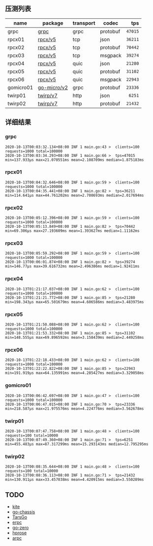 ## 压测列表

| name      | package                                          | transport | codec    |     tps |
| --------- | ------------------------------------------------ | --------- | -------- | ------: |
| grpc      | [grpc](https://github.com/grpc/grpc-go)          | grpc      | protobuf | `47015` |
| rpcx01    | [rpcx/v5](https://github.com/smallnest/rpcx)     | tcp       | json     | `36211` |
| rpcx02    | [rpcx/v5](https://github.com/smallnest/rpcx)     | tcp       | protobuf | `70442` |
| rpcx03    | [rpcx/v5](https://github.com/smallnest/rpcx)     | tcp       | msgpack  | `39274` |
| rpcx04    | [rpcx/v5](https://github.com/smallnest/rpcx)     | quic      | json     | `21280` |
| rpcx05    | [rpcx/v5](https://github.com/smallnest/rpcx)     | quic      | protobuf | `31102` |
| rpcx06    | [rpcx/v5](https://github.com/smallnest/rpcx)     | quic      | msgpack  | `22943` |
| gomicro01 | [go-micro/v2](https://github.com/micro/go-micro) | grpc      | protobuf | `23336` |
| twirp01   | [twirp/v7](https://github.com/twitchtv/twirp)    | http      | json     |  `6251` |
| twirp02   | [twirp/v7](https://github.com/twitchtv/twirp)    | http      | protobuf | `21432` |

## 详细结果

### grpc

```
2020-10-13T00:03:32.134+08:00 INF 1 main.go:43 >  clients=100 requests=1000 total=100000
2020-10-13T00:03:34.293+08:00 INF 1 main.go:66 >  tps=47015 min=137.933µs max=21.070551ms mean=2.108709ms median=1.875183ms
```

### rpcx01

```
2020-10-13T00:04:32.646+08:00 INF 1 main.go:59 >  clients=100 requests=1000 total=100000
2020-10-13T00:04:35.441+08:00 INF 1 main.go:82 >  tps=36211 min=114.641µs max=44.761202ms mean=2.708693ms median=2.017694ms
```

### rpcx02

```
2020-10-13T00:05:12.396+08:00 INF 1 main.go:59 >  clients=100 requests=1000 total=100000
2020-10-13T00:05:13.849+08:00 INF 1 main.go:82 >  tps=70442 min=69.306µs max=27.193609ms mean=1.393627ms median=1.11162ms
```

### rpcx03

```
2020-10-13T00:05:59.292+08:00 INF 1 main.go:59 >  clients=100 requests=1000 total=100000
2020-10-13T00:06:01.874+08:00 INF 1 main.go:82 >  tps=39274 min=146.77µs max=39.616732ms mean=2.496386ms median=1.92411ms
```

### rpcx04

```
2020-10-13T01:21:17.037+08:00 INF 1 main.go:62 >  clients=100 requests=1000 total=100000
2020-10-13T01:21:21.772+08:00 INF 1 main.go:85 >  tps=21280 min=198.343µs max=65.501679ms mean=4.606586ms median=3.483975ms
```

### rpcx05

```
2020-10-13T01:21:50.088+08:00 INF 1 main.go:62 >  clients=100 requests=1000 total=100000
2020-10-13T01:21:53.332+08:00 INF 1 main.go:85 >  tps=31102 min=148.555µs max=69.896592ms mean=3.158439ms median=2.449258ms
```

### rpcx06

```
2020-10-13T01:22:18.433+08:00 INF 1 main.go:62 >  clients=100 requests=1000 total=100000
2020-10-13T01:22:22.822+08:00 INF 1 main.go:85 >  tps=22943 min=191.919µs max=64.135991ms mean=4.285427ms median=3.329058ms
```

### gomicro01

```
2020-10-13T00:06:42.697+08:00 INF 1 main.go:47 >  clients=100 requests=1000 total=100000
2020-10-13T00:06:47.015+08:00 INF 1 main.go:70 >  tps=23336 min=218.587µs max=21.975576ms mean=4.224776ms median=3.562678ms
```

### twirp01

```
2020-10-13T00:07:47.758+08:00 INF 1 main.go:48 >  clients=100 requests=100 total=10000
2020-10-13T00:07:49.360+08:00 INF 1 main.go:71 >  tps=6251 min=455.483µs max=87.317299ms mean=15.293143ms median=12.795295ms
```

### twirp02

```
2020-10-13T00:08:35.644+08:00 INF 1 main.go:48 >  clients=100 requests=100 total=10000
2020-10-13T00:08:36.113+08:00 INF 1 main.go:71 >  tps=21432 min=130.911µs max=33.457038ms mean=4.420915ms median=3.550289ms
```

## TODO

- [kite](https://github.com/koding/kite)
- [go-chassis](https://github.com/go-chassis/go-chassis)
- [TarsGo](https://github.com/TarsCloud/TarsGo)
- [erpc](https://github.com/henrylee2cn/erpc)
- [go-zero](https://github.com/tal-tech/go-zero)
- [hprose](https://github.com/hprose/hprose-golang)
- [arpc](https://github.com/lesismal/arpc)
